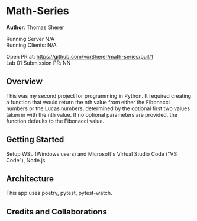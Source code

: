 # Math-Series

**Author**: Thomas Sherer

Running Server          N/A <!-- (i.e., Deployed URL) --> <br>
Running Clients:        N/A <!-- (e.g., React) --> <br>

Open PR at:             https://github.com/vorSherer/math-series/pull/1 <br>
Lab 01 Submission PR:   NN <br>

## Overview
This was my second project for programming in Python. It required creating a function that would return the nth value from either the Fibonacci numbers or the Lucas numbers, determined by the optional first two values taken in with the nth value. If no optional parameters are provided, the function defaults to the Fibonacci value.

## Getting Started
<!-- What are the steps that a user must take in order to build this app on their own machine and get it running? -->
Setup WSL (Windows users) and Microsoft's Virtual Studio Code ("VS Code"), Node.js

## Architecture
<!-- Provide a detailed description of the application design. What technologies (languages, libraries, etc) you're using, and any other relevant design information. -->
This app uses poetry, pytest, pytest-watch.

## Credits and Collaborations
<!-- Give credit (and a link) to other people or resources that helped you build this application. -->